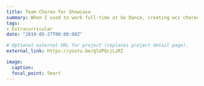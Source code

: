 ```yaml
---
title: Team Choreo for Showcase
summary: When I used to work full-time at Go Dance, creating wcs choreo for showcase performance `external_link`.
tags:
- Extracurricular
date: "2019-05-27T00:00:00Z"

# Optional external URL for project (replaces project detail page).
external_link: https://youtu.be/glUPQcjLzRI

image:
  caption: 
  focal_point: Smart
---
```


